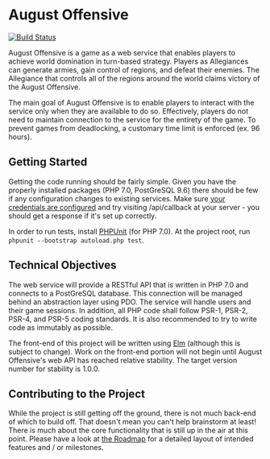 # August Offensive
[![Build Status](https://travis-ci.org/kjhoerr/august-offensive.svg?branch=master)](https://travis-ci.org/kjhoerr/august-offensive)

August Offensive is a game as a web service that enables players to achieve world domination in turn-based strategy. Players as Allegiances can generate armies, gain control of regions, and defeat their enemies. The Allegiance that controls all of the regions around the world claims victory of the August Offensive.

The main goal of August Offensive is to enable players to interact with the service only when they are available to do so. Effectively, players do not need to maintain connection to the service for the entirety of the game. To prevent games from deadlocking, a customary time limit is enforced (ex. 96 hours).

## Getting Started

Getting the code running should be fairly simple. Given you have the properly installed packages (PHP 7.0, PostGreSQL 9.6) there should be few if any configuration changes to existing services. Make sure [your credentials are configured](https://github.com/kjhoerr/august-offensive/wiki/Credentials-for-PGSQL) and try visiting /api/callback at your server - you should get a response if it's set up correctly.

In order to run tests, install [PHPUnit](https://phpunit.de/) (for PHP 7.0). At the project root, run `phpunit --bootstrap autoload.php test`.

## Technical Objectives

The web service will provide a RESTful API that is written in PHP 7.0 and connects to a PostGreSQL database. This connection will be managed behind an abstraction layer using PDO. The service will handle users and their game sessions. In addition, all PHP code shall follow PSR-1, PSR-2, PSR-4, and PSR-5 coding standards. It is also recommended to try to write code as immutably as possible.

The front-end of this project will be written using [Elm](http://elm-lang.org/) (although this is subject to change). Work on the front-end portion will not begin until August Offensive's web API has reached relative stability. The target version number for stability is 1.0.0.

## Contributing to the Project

While the project is still getting off the ground, there is not much back-end of which to build off. That doesn't mean you can't help brainstorm at least! There is much about the core functionality that is still up in the air at this point. Please have a look at [the Roadmap](https://github.com/kjhoerr/august-offensive/wiki/Roadmap) for a detailed layout of intended features and / or milestones.
